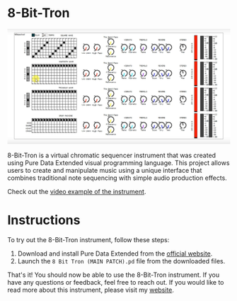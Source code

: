 # 8-Bit-Tron
![](5.png)

8-Bit-Tron is a virtual chromatic sequencer instrument that was created using Pure Data Extended visual programming language. This project allows users to create and manipulate music using a unique interface that combines traditional note sequencing with simple audio production effects.

Check out the [video example of the instrument](https://www.youtube.com/watch?v=ulqRqfumAS0).

# Instructions

To try out the 8-Bit-Tron instrument, follow these steps:

1. Download and install Pure Data Extended from the [official website](https://puredata.info/downloads/pd-extended).
2. Launch the `8 Bit Tron (MAIN PATCH).pd` file from the downloaded files.

That's it! You should now be able to use the 8-Bit-Tron instrument. If you have any questions or feedback, feel free to reach out.
If you would like to read more about this instrument, please visit my [website](https://rokasdanevicius.com/BitTron).
